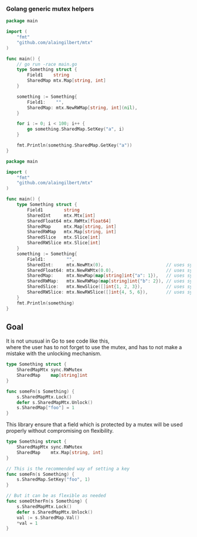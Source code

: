 ### Golang generic mutex helpers

```go
package main

import (
	"fmt"
	"github.com/alaingilbert/mtx"
)

func main() {
	// go run -race main.go
	type Something struct {
		Field1    string
		SharedMap mtx.Map[string, int]
	}

	something := Something{
		Field1:    "",
		SharedMap: mtx.NewRWMap[string, int](nil),
	}

	for i := 0; i < 100; i++ {
		go something.SharedMap.SetKey("a", i)
	}

	fmt.Println(something.SharedMap.GetKey("a"))
}
```

```go
package main

import (
	"fmt"
	"github.com/alaingilbert/mtx"
)

func main() {
	type Something struct {
		Field1        string
		SharedInt     mtx.Mtx[int]
		SharedFloat64 mtx.RWMtx[float64]
		SharedMap     mtx.Map[string, int]
		SharedRWMap   mtx.Map[string, int]
		SharedSlice   mtx.Slice[int]
		SharedRWSlice mtx.Slice[int]
	}
	something := Something{
		Field1:        "",
		SharedInt:     mtx.NewMtx(0),                        // uses sync.Mutex
		SharedFloat64: mtx.NewRWMtx(0.0),                    // uses sync.RWMutex
		SharedMap:     mtx.NewMap(map[string]int{"a": 1}),   // uses sync.Mutex
		SharedRWMap:   mtx.NewRWMap(map[string]int{"b": 2}), // uses sync.RWMutex
		SharedSlice:   mtx.NewSlice([]int{1, 2, 3}),         // uses sync.Mutex
		SharedRWSlice: mtx.NewRWSlice([]int{4, 5, 6}),       // uses sync.RWMutex
	}
	fmt.Println(something)
}
```

## Goal

It is not unusual in Go to see code like this,  
where the user has to not forget to use the mutex, and has to not make a mistake with the unlocking mechanism.
```go
type Something struct {
    SharedMapMtx sync.RWMutex
    SharedMap    map[string]int
}

func someFn(s Something) {
	s.SharedMapMtx.Lock()
	defer s.SharedMapMtx.Unlock()
	s.SharedMap["foo"] = 1
}
```

This library ensure that a field which is protected by a mutex will be used properly without compromising on flexibility.
```go
type Something struct {
    SharedMapMtx sync.RWMutex
    SharedMap    mtx.Map[string, int]
}

// This is the recommended way of setting a key
func someFn(s Something) {
	s.SharedMap.SetKey("foo", 1)
}

// But it can be as flexible as needed
func someOtherFn(s Something) {
    s.SharedMapMtx.Lock()
    defer s.SharedMapMtx.Unlock()
    val := s.SharedMap.Val()
	*val = 1
}
```